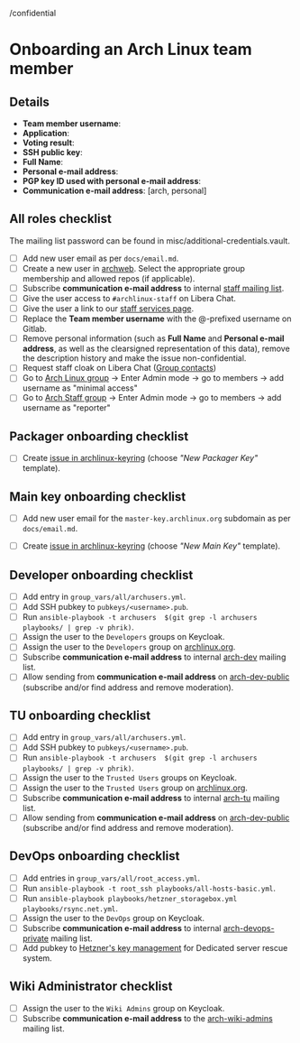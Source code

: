 <!--
This template should be used for onboarding new Arch Linux team members.
It can also be used as a reference for adding new roles to an existing team member.
-->
/confidential
<!--
NOTE: Do not remove the above short actions.
They ensure that the ticket is created confidential and that personal
information is not publicly visible.
-->

# Onboarding an Arch Linux team member

## Details

- **Team member username**: <!-- Used for SSO account and @archlinux.org e-mail address -->
- **Application**: <!-- Add link to relevant mailing list mail -->
- **Voting result**: <!-- Add link to relevant mailing list mail -->
- **SSH public key**: <!-- Add this when a user's access to machines is added or updated -->
- **Full Name**: <!-- Relevant for all new users -->
- **Personal e-mail address**: <!-- Relevant for users who will get a new archweb and/or SSO account -->
- **PGP key ID used with personal e-mail address**: <!-- Relevant for users who will get a new archweb account -->
- **Communication e-mail address**: [arch, personal] <!-- Relevant for users who will be signed up to mailing lists. Either choose "arch" or "personal". -->

<!--
NOTE: When creating this ticket as the sponsor for a new trusted user or
support staff member, attach the above information as a clearsigned document to
this ticket.
https://www.gnupg.org/gph/en/manual/x135.html
-->

## All roles checklist
The mailing list password can be found in misc/additional-credentials.vault.

- [ ] Add new user email as per `docs/email.md`.
- [ ] Create a new user in [archweb](https://www.archlinux.org/devel/newuser/). Select the appropriate group membership and allowed repos (if applicable).
- [ ] Subscribe **communication e-mail address** to internal [staff mailing list](https://lists.archlinux.org/admin/staff/members/add).
- [ ] Give the user access to `#archlinux-staff` on Libera Chat.
- [ ] Give the user a link to our [staff services page](https://wiki.archlinux.org/title/DeveloperWiki:Staff_Services).
- [ ] Replace the **Team member username** with the @-prefixed username on Gitlab.
- [ ] Remove personal information (such as **Full Name** and **Personal e-mail
  address**, as well as the clearsigned representation of this data), remove
  the description history and make the issue non-confidential.
- [ ] Request staff cloak on Libera Chat ([Group contacts](https://wiki.archlinux.org/title/Arch_IRC_channels#Libera_Chat_group_contacts))
- [ ] Go to [Arch Linux group](https://gitlab.archlinux.org/groups/archlinux/-/group_members) -> Enter Admin mode -> go to members -> add username as "minimal access"
- [ ] Go to [Arch Staff group](https://gitlab.archlinux.org/groups/archlinux/teams/staff/-/group_members) -> Enter Admin mode -> go to members -> add username as "reporter"

## Packager onboarding checklist

<!-- The ticket should be created by a sponsor of the new packager -->
- [ ] Create [issue in archlinux-keyring](https://gitlab.archlinux.org/archlinux/archlinux-keyring/-/issues/new) (choose *"New Packager Key"* template).

## Main key onboarding checklist

- [ ] Add new user email for the `master-key.archlinux.org` subdomain as per `docs/email.md`.
<!-- The ticket should be created by the developer becoming a new main key holder -->
- [ ] Create [issue in archlinux-keyring](https://gitlab.archlinux.org/archlinux/archlinux-keyring/-/issues/new) (choose *"New Main Key"* template).

## Developer onboarding checklist

- [ ] Add entry in `group_vars/all/archusers.yml`.
- [ ] Add SSH pubkey to `pubkeys/<username>.pub`.
- [ ] Run `ansible-playbook -t archusers  $(git grep -l archusers playbooks/ | grep -v phrik)`.
- [ ] Assign the user to the `Developers` groups on Keycloak.
- [ ] Assign the user to the `Developers` group on [archlinux.org](https://archlinux.org/admin/auth/user/).
- [ ] Subscribe **communication e-mail address** to internal [arch-dev](https://lists.archlinux.org/admin/arch-dev/members/add) mailing list.
- [ ] Allow sending from **communication e-mail address** on [arch-dev-public](https://lists.archlinux.org/admin/arch-dev-public/members) (subscribe and/or find address and remove moderation).

## TU onboarding checklist

- [ ] Add entry in `group_vars/all/archusers.yml`.
- [ ] Add SSH pubkey to `pubkeys/<username>.pub`.
- [ ] Run `ansible-playbook -t archusers  $(git grep -l archusers playbooks/ | grep -v phrik)`.
- [ ] Assign the user to the `Trusted Users` groups on Keycloak.
- [ ] Assign the user to the `Trusted Users` group on [archlinux.org](https://archlinux.org/admin/auth/user/).
- [ ] Subscribe **communication e-mail address** to internal [arch-tu](https://lists.archlinux.org/admin/arch-tu/members/add) mailing list.
- [ ] Allow sending from **communication e-mail address** on [arch-dev-public](https://lists.archlinux.org/admin/arch-dev-public/members) (subscribe and/or find address and remove moderation).

## DevOps onboarding checklist

- [ ] Add entries in `group_vars/all/root_access.yml`.
- [ ] Run `ansible-playbook -t root_ssh playbooks/all-hosts-basic.yml`.
- [ ] Run `ansible-playbook playbooks/hetzner_storagebox.yml playbooks/rsync.net.yml`.
- [ ] Assign the user to the `DevOps` group on Keycloak.
- [ ] Subscribe **communication e-mail address** to internal [arch-devops-private](https://lists.archlinux.org/admin/arch-devops-private/members/add) mailing list.
- [ ] Add pubkey to [Hetzner's key management](https://robot.your-server.de/key/index) for Dedicated server rescue system.

## Wiki Administrator checklist

- [ ] Assign the user to the `Wiki Admins` group on Keycloak.
- [ ] Subscribe **communication e-mail address** to the [arch-wiki-admins](https://lists.archlinux.org/admin/arch-wiki-admins/members/add) mailing list.
